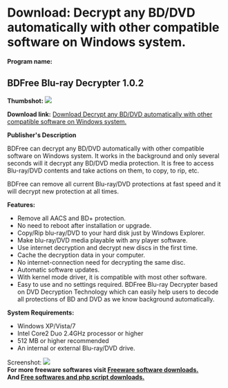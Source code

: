 # Download: Decrypt any BD/DVD automatically with other compatible software on Windows system.

**Program name:**

## BDFree Blu-ray Decrypter 1.0.2

  
**Thumbshot:** ![](http://www.freewarefiles.com/screenshot/bdfree_md.jpg)   
  
**Download link:** [Download Decrypt any BD/DVD automatically with other compatible software on Windows system.](http://freesoftwares.boysofts.com/BDFree-Blu-ray-Decrypter_program_76761.html)  
  


**Publisher's Description**  
  


BDFree can decrypt any BD/DVD automatically with other compatible software on Windows system. It works in the background and only several seconds will it decrypt any BD/DVD media protection. It is free to access Blu-ray/DVD contents and take actions on them, to copy, to rip, etc. 

BDFree can remove all current Blu-ray/DVD protections at fast speed and it will decrypt new protection at all times. 

**Features:**

  * Remove all AACS and BD+ protection. 
  * No need to reboot after installation or upgrade. 
  * Copy/Rip blu-ray/DVD to your hard disk just by Windows Explorer. 
  * Make blu-ray/DVD media playable with any player software. 
  * Use internet decryption and decrypt new discs in the first time. 
  * Cache the decryption data in your computer. 
  * No internet-connection need for decrypting the same disc. 
  * Automatic software updates. 
  * With kernel mode driver, it is compatible with most other software. 
  * Easy to use and no settings required. 
BDFree Blu-ray Decrypter based on DVD Decryption Technology which can easily help users to decode all protections of BD and DVD as we know background automatically. 

**System Requirements:**

  * Windows XP/Vista/7 
  * Intel Core2 Duo 2.4GHz processor or higher 
  * 512 MB or higher recommended 
  * An internal or external Blu-ray/DVD drive. 

  
  
Screenshot: ![](http://www.freewarefiles.com/screenshot/bdfree.jpg)   
**For more freeware softwares visit [Freeware software downloads.](http://freesoftwares.boysofts.com/)**   
**And [Free softwares and php script downloads.](http://www.boysofts.com/)**
